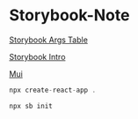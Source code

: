 # Storybook-Note

[Storybook Args Table](https://storybook.js.org/docs/react/writing-docs/doc-block-argstable)

[Storybook Intro](https://storybook.js.org/docs/react/get-started/introduction)

[Mui](https://mui.com/)

```javascript
npx create-react-app .
```

```javascript
npx sb init
```

